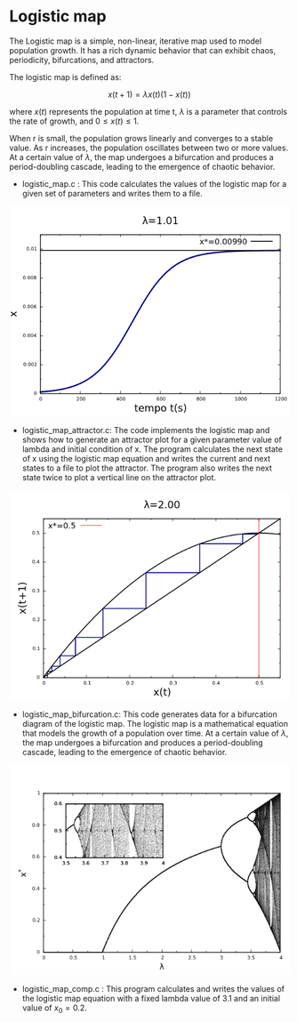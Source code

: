 # Logistic map

The Logistic map is a simple, non-linear, iterative map used to model population growth. It has a rich dynamic behavior that can exhibit chaos, periodicity, bifurcations, and attractors.

The logistic map is defined as:

$$x(t+1)=\lambda x(t)\left( 1-x(t)\right)$$

where $x(t)$ represents the population at time t, $\lambda$ is a parameter that controls the rate of growth, and $0 ≤ x(t) ≤ 1$.

When r is small, the population grows linearly and converges to a stable value. As r increases, the population oscillates between two or more values. At a certain value of $\lambda$, the map undergoes a bifurcation and produces a period-doubling cascade, leading to the emergence of chaotic behavior.

- logistic_map.c : This code calculates the values of the logistic map for a given set of parameters and writes them to a file.

<img src="Image/mapa_logistico_lambda1,01.png">

- logistic_map_attractor.c: The code implements the logistic map and shows how to generate an attractor plot for a given parameter value of lambda and initial condition of x. The program calculates the next state of x using the logistic map equation and writes the current and next states to a file to plot the attractor. The program also writes the next state twice to plot a vertical line on the attractor plot.

<img src="Image/mapa_logistico_atrator_lambda2.png">


- logistic_map_bifurcation.c: This code generates data for a bifurcation diagram of the logistic map. The logistic map is a mathematical equation that models the growth of a population over time. At a certain value of $\lambda$, the map undergoes a bifurcation and produces a period-doubling cascade, leading to the emergence of chaotic behavior.

<img src="Image/mapa_bifurcacao.png">

- logistic_map_comp.c : This program calculates and writes the values of the logistic map equation with a fixed lambda value of 3.1 and an initial value of $x_0=0.2$.
